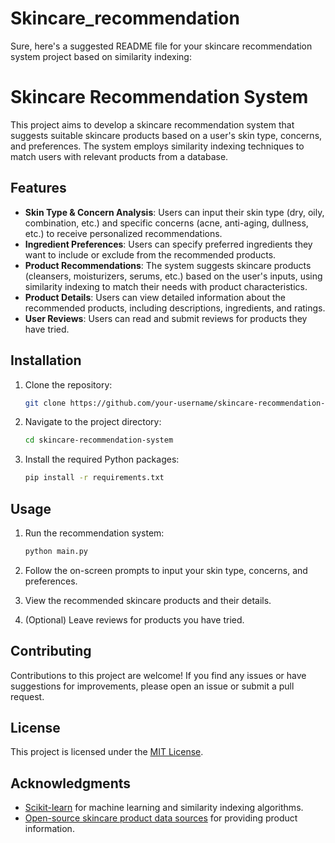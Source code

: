 # Skincare_recommendation
Sure, here's a suggested README file for your skincare recommendation system project based on similarity indexing:

# Skincare Recommendation System

This project aims to develop a skincare recommendation system that suggests suitable skincare products based on a user's skin type, concerns, and preferences. The system employs similarity indexing techniques to match users with relevant products from a database.

## Features

- **Skin Type & Concern Analysis**: Users can input their skin type (dry, oily, combination, etc.) and specific concerns (acne, anti-aging, dullness, etc.) to receive personalized recommendations.
- **Ingredient Preferences**: Users can specify preferred ingredients they want to include or exclude from the recommended products.
- **Product Recommendations**: The system suggests skincare products (cleansers, moisturizers, serums, etc.) based on the user's inputs, using similarity indexing to match their needs with product characteristics.
- **Product Details**: Users can view detailed information about the recommended products, including descriptions, ingredients, and ratings.
- **User Reviews**: Users can read and submit reviews for products they have tried.

## Installation

1. Clone the repository:

   ```bash
   git clone https://github.com/your-username/skincare-recommendation-system.git
   ```

2. Navigate to the project directory:

   ```bash
   cd skincare-recommendation-system
   ```

3. Install the required Python packages:

   ```bash
   pip install -r requirements.txt
   ```

## Usage

1. Run the recommendation system:

   ```bash
   python main.py
   ```

2. Follow the on-screen prompts to input your skin type, concerns, and preferences.

3. View the recommended skincare products and their details.

4. (Optional) Leave reviews for products you have tried.

## Contributing

Contributions to this project are welcome! If you find any issues or have suggestions for improvements, please open an issue or submit a pull request.

## License

This project is licensed under the [MIT License](LICENSE).

## Acknowledgments

- [Scikit-learn](https://scikit-learn.org/) for machine learning and similarity indexing algorithms.
- [Open-source skincare product data sources](https://example.com/data-sources) for providing product information.
